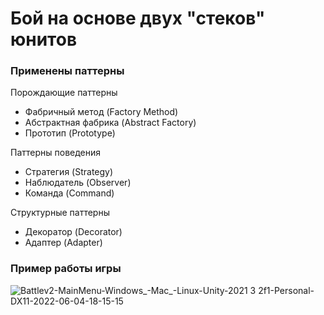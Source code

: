 # Бой на основе двух "стеков" юнитов
### Применены паттерны
Порождающие паттерны
- Фабричный метод (Factory Method)
- Абстрактная фабрика (Abstract Factory)
- Прототип (Prototype)

Паттерны поведения
- Стратегия (Strategy)
- Наблюдатель (Observer)
- Команда (Command)

Структурные паттерны
- Декоратор (Decorator)
- Адаптер (Adapter)

### Пример работы игры

![Battlev2-MainMenu-Windows_-Mac_-Linux-Unity-2021 3 2f1-Personal-_DX11_-2022-06-04-18-15-15](https://user-images.githubusercontent.com/31997041/172650037-2fdd2627-515f-433f-acf6-e775b3f472f4.gif)
